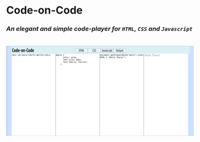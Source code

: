 # Code-on-Code
### _An elegant and simple code-player for `HTML`, `CSS` and `Javascript`_<br><br>

![Code-on-Code](/screenshots/img1.png)
